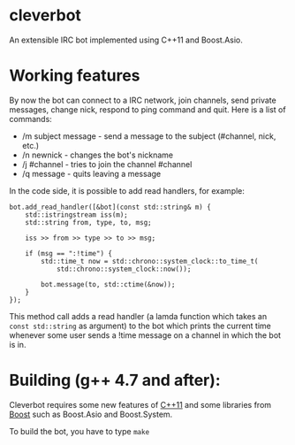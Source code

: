 cleverbot
=========

An extensible IRC bot implemented using C++11 and Boost.Asio.

Working features
=========

By now the bot can connect to a IRC network, join channels, send private 
messages, change nick, respond to ping command and quit. Here is a list of commands:

* /m subject message - send a message to the subject (#channel, nick, etc.)
* /n newnick         - changes the bot's nickname
* /j #channel        - tries to join the channel #channel
* /q message         - quits leaving a message

In the code side, it is possible to add read handlers, for example:

```
bot.add_read_handler([&bot](const std::string& m) {
	std::istringstream iss(m);
	std::string from, type, to, msg;
	
	iss >> from >> type >> to >> msg;
	
	if (msg == ":!time") {
		std::time_t now = std::chrono::system_clock::to_time_t(
			std::chrono::system_clock::now());
			
		bot.message(to, std::ctime(&now));
	}
});
```

This method call adds a read handler (a lamda function which takes an 
`const std::string` as argument) to the bot which prints the current time 
whenever some user sends a !time message on a channel in which the bot is in.

Building (g++ 4.7 and after):
=========

Cleverbot requires some new features of 
[C++11](http://en.wikipedia.org/wiki/C%2B%2B11) and some libraries from 
[Boost](http://www.boost.org/) such as Boost.Asio and Boost.System.

To build the bot, you have to type ```make```
